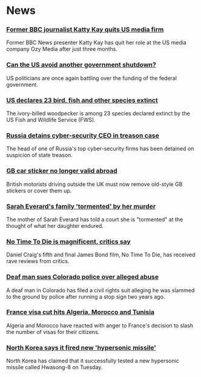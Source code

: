 # News
### [Former BBC journalist Katty Kay quits US media firm](https://www.bbc.com/news/business-58742251)
Former BBC News presenter Katty Kay has quit her role at the US media company Ozy Media after just three months. 
### [Can the US avoid another government shutdown?](https://www.bbc.com/news/world-us-canada-58732793)
US politicians are once again battling over the funding of the federal government.
### [US declares 23 bird, fish and other species extinct](https://www.bbc.com/news/world-us-canada-58740362)
The ivory-billed woodpecker is among 23 species declared extinct by the US Fish and Wildlife Service (FWS).
### [Russia detains cyber-security CEO in treason case](https://www.bbc.com/news/world-europe-58738952)
The head of one of Russia's top cyber-security firms has been detained on suspicion of state treason. 
### [GB car sticker no longer valid abroad](https://www.bbc.com/news/business-58734265)
British motorists driving outside the UK must now remove old-style GB stickers or cover them up.
### [Sarah Everard's family 'tormented' by her murder](https://www.bbc.com/news/uk-england-london-58739421)
The mother of Sarah Everard has told a court she is "tormented" at the thought of what her daughter endured.
### [No Time To Die is magnificent, critics say](https://www.bbc.com/news/entertainment-arts-58718299)
Daniel Craig's fifth and final James Bond film, No Time To Die, has received rave reviews from critics.
### [Deaf man sues Colorado police over alleged abuse](https://www.bbc.com/news/world-us-canada-58739670)
A deaf man in Colorado has filed a civil rights suit alleging he was slammed to the ground by police after running a stop sign two years ago.
### [France visa cut hits Algeria, Morocco and Tunisia](https://www.bbc.com/news/world-europe-58740365)
Algeria and Morocco have reacted with anger to France's decision to slash the number of visas for their citizens.
### [North Korea says it fired new 'hypersonic missile'](https://www.bbc.com/news/world-asia-58729701)
North Korea has claimed that it successfully tested a new hypersonic missile called Hwasong-8 on Tuesday.

